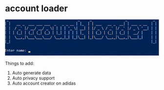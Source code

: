 # account loader

![gif](/images/a.gif)

Things to add:
  1. Auto generate data
  2. Auto privacy support
  3. Auto account creator on adidas
